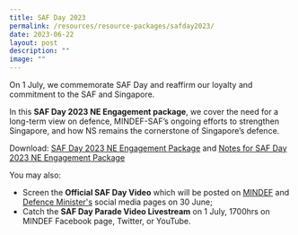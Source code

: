 ```yaml
---
title: SAF Day 2023
permalink: /resources/resource-packages/safday2023/
date: 2023-06-22
layout: post
description: ""
image: ""
---
```

On 1 July, we commemorate SAF Day and reaffirm our loyalty and commitment to the SAF and Singapore. 

In this **SAF Day 2023 NE Engagement package**, we cover the need for a long-term view on defence, MINDEF-SAF’s ongoing efforts to strengthen Singapore, and how NS remains the cornerstone of Singapore’s defence. 

Download: [SAF Day 2023 NE Engagement Package](/files/packages/2023/saf%20day%202023%20ne%20engagement%20package.pdf) and [Notes for SAF Day 2023 NE Engagement Package](/files/packages/2023/notes%20for%20saf%20day%202023%20ne%20engagement%20package.pdf)

You may also:
* Screen the **Official SAF Day Video** which will be posted on [MINDEF](https://www.facebook.com/mindefsg) and [Defence Minister's](https://www.facebook.com/ngenghen) social media pages on 30 June; 
* Catch the **SAF Day Parade Video Livestream** on 1 July, 1700hrs on MINDEF Facebook page, Twitter, or YouTube.